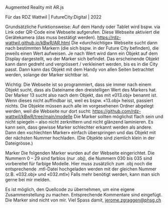 Augmented Reality mit AR.js

Für das RDZ Wattwil | FutureCity:Digital | 2022


Grundsätzliche Funktionsweise:
Auf dem Handy oder Tablet wird bspw. via Link oder QR-Code eine Webseite aufgerufen. Diese Webseite aktiviert die Gerätekamera (das muss bestätigt werden).
https://rdz-wattwil.github.io/kBwR/AR.html
Die «durchsichtige» Webseite sucht dann nach bestimmten Markern (die sich bspw. in der Future City befinden), die jeweils einen Wert aufweisen. 
Je nach Wert wird dann ein Objekt auf dem Display dargestellt, wo der Marker sich befindet.
Das erscheinende Objekt kann dann gedreht und vergrössert / verkleinert werden, bis es in die City passt. 
Dann kann das Objekt mit dem Handy von allen Seiten betrachtet werden, solange der Marker sichtbar ist.

Wichtig:
Die Webseite ist so programmiert, dass sie immer nach einem Objekt sucht, dass als Dateiname den dreistelligen Wert des Markers hat. Der Marker 13 sucht also nach dem Objekt, das mit «013.obj» benannt ist. Wenn dieses nicht auffindbar ist, weil es bspw. «13.obj» heisst, passiert nichts.
Die Objekte müssen auch alle im vorgesehenen Ordner abgelegt werden, weil die Webseite nur dort sucht: https://github.com/rdz-wattwil/kBwR/tree/main/modelle 
Die Marker sollten möglichst flach sein und nicht spiegeln – also nicht zerknittern und nicht glänzend laminieren.
Es kann sein, dass gewisse Marker schlechter erkannt werden als andere. Dann den «schlechten Marker» einfach überspringen und das Objekt mit der nächsten Nummer hochladen. (Die Objekte sind ziemlich klein in der Dateigrösse.)

Marker
Die folgenden Marker wurden auf der Webseite eingerichtet. Die Nummern 0 – 29 sind farblos (nur .obj), die Nummern 030 bis 035 sind vorbereitet für farbige Modelle. Hier muss zusätzlich zum .obj noch die entsprechende .mtl-Datei hochgeladen werden mit der gleichen Nummer (z.B. «032.obj» und «032.mtl») 
Falls mehr benötigt werden, kann man sich gerne bei mir melden.

Es ist möglich, den Quellcode zu übernehmen, um eine eigene Zusammenstellung zu machen. Entsprechende Kommentare sind eingefügt. Die Marker sind nicht von mir.
Viel Spass damit, jerome.zgraggen@phsg.ch
